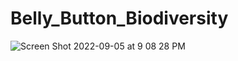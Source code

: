 # Belly_Button_Biodiversity

![Screen Shot 2022-09-05 at 9 08 28 PM](https://user-images.githubusercontent.com/107026442/188545057-8b9e3268-39f8-41e6-b725-0a20a32c90ef.png)

